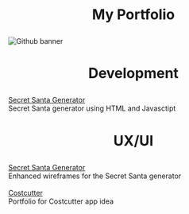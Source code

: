 # <p align="center">My Portfolio</p>
![Github banner](https://github.com/user-attachments/assets/e090e9af-c596-4cfb-bb88-2e1ce7433632)

# <p align="center">Development</p>
[Secret Santa Generator](https://github.com/hillary-b/Portfolio/tree/29abf53e2be0119c21db4975e7174e1971022169/Secret%20Santa%20Generator)
<br>
Secret Santa generator using HTML and Javasctipt
  
# <p align="center">UX/UI</p>
[Secret Santa Generator](https://github.com/hillary-b/Portfolio/tree/5ee7bb5aba14fc1634d86bbeef1bfd7d9b7daca7/Secret%20Santa%20Generator%20Portfolio)
<br>
Enhanced wireframes for the Secret Santa generator
<br>
<br>
[Costcutter]()
<br>
Portfolio for Costcutter app idea
